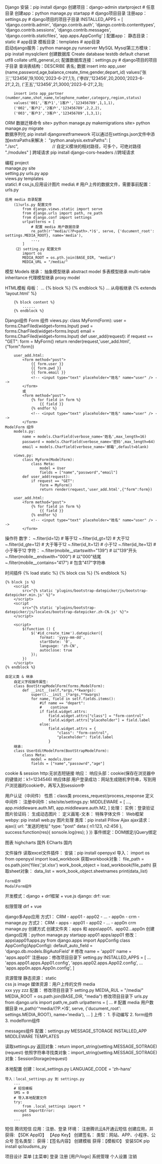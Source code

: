 
Django
    安装：pip install django
    创建项目：django-admin startproject <mysite>    # 任意目录
    创建app：python manage.py startapp <app>        # django项目目录
    注册app：settings.py                            # django项目的项目子目录
        INSTALLED_APPS = [
            'django.contrib.admin',
            'django.contrib.auth',
            'django.contrib.contenttypes',
            'django.contrib.sessions',
            'django.contrib.messages',
            'django.contrib.staticfiles',
            'app.apps.AppConfig'
        ]
    配置app：
        静态目录：static        # app目录
        模板目录：templates     # app目录    
    启动django服务：python manage.py runserver 
MySQL
    Mysql第三方模块：pip install mysqlclient
    创建数据库
        Create database testdb default charset utf8 collate utf8_general_ci;
    配置数据库连接：settings.py                # django项目的项目子目录
    查询表结构：DESCRIBE 表名;
    数据
        insert into app_user (name,password,age,balance,create_time,gender,depart_id) 
        values('张三','123456',19,1000,'2023-6-21',1,1),
        ('李四','123456',20,2000,'2023-6-21',2,2),
        ('王五','123456',21,3000,'2023-6-21',2,3);

        insert into app_partner (number,name,shot_name,telephone_number,category,region,status)
        values('001','客户1','1客户','123456789',1,1,1),
        ('002','客户2','2客户','123456789',2,2,2),
        ('003','客户3','3客户','123456789',1,3,1);

ORM
    数据迁移命令
        site> python manage.py makemigrations
        site> python manage.py migrate  
数据序列化
    pip install djangorestframework 
    可以通过在settings.json文件中添加extraPaths来解决：
        "python.analysis.extraPaths": [
            "./src",　　　　　　　　// 自定义模块的相对路径，可多个，可绝对路径　　
            "./modules"
        ]
跨域请求
    pip install django-cors-headers          //跨域请求

编程
    project\
        manage.py
        site\
            setting.py
            urls.py
        app\
            views.py
            templates\
            static\     # css,js,应用设计图片
        media\      # 用户上传的数据文件，需要事前配置：urls.py 

    启用 media 目录配置
        (1)urls.py 配置文件
            from django.views.static import serve
            from django.urls import path, re_path
            from django.conf import settings
            urlpatterns = [
                # 配置 media 用户数据目录
                re_path(r'^media/(?P<path>.*)$', serve, {'ducument_root': settings.MEDIA_ROOT}, name='media'),
                ...,
            ]
        （2）setting.py 配置文件
            import os
            MEDIA_ROOT = os.pth.join(BASE_DIR, "media")
            MEDIA_URL = "/media/"

模型 Models
    继承：
        抽象模型继承 abstract model
        多表模型继承 multi-table inheritance
        代理模型继承 proxy model

HTML模板
    母板：
        ...
        {% block <content> %}
        {% endblock %}
        ...
    从母板继承
        {% extends 'layout.html' %}

        {% block content %}
            ......
        {% endblock %}

Django组件
    Form 组件
        views.py:
            class MyForm(Form):
                user = forms.CharFiled(widget=forms.Input)
                pwd = forms.CharFiled(widget=forms.Input)
                email = forms.CharFiled(widget=forms.Input)
            def user_add(request):
                if request == "GET":
                    form = MyForm()
                    return render(request,'user_add.html',{"form":form})

        user_add.html:
            <form method="post">
                {{ form.user }}
                {{ form.pwd }}
                {{ form.email }}
                <!-- <input type="text" placeholder="姓名" name="user" /> -->
            </form>
            或
            <form method="post">
                {% for field in form %}
                    {{ field }}
                {% endfor %}
                <!-- <input type="text" placeholder="姓名" name="user" /> -->
            </form>
    ModelForm 组件
        models.py:
            name = models.CharField(verbose_name='姓名',max_length=16)
            password = models.CharField(verbose_name='密码',max_length=64)
            email = models.CharField(verbose_name='邮箱',default=blank)

        views.py:
            class MyForm(ModelForm):
                class Meta:
                    model = User
                    fields = ["name","password","email"]
            def user_add(request):
                if request == "GET":
                    form = MyForm()
                    return render(request,'user_add.html',{"form":form})

        user_add.html:
            <form method="post">
                {% for field in form %}
                    {{ field }}
                {% endfor %}
                <!-- <input type="text" placeholder="姓名" name="user" /> -->
            </form>
操作符
    数字：
        ~.filter(id=12)     # 等于12
        ~.filter(id_gt=12)  # 大于12
        ~.filter(id_gte=12) # 大于等于12
        ~.filter(id_lt=12)  # 小于12
        ~.filter(id_lte=12) # 小于等于12
    字符：
        ~.filter(mobile__startswith="139")      # 以"139"开头
        ~.filter(mobile__endswith="000")        # 以"000"结尾
        ~.filter(mobile__contains="417")        # 包含"417"字符串

时间插件
    {% load static %}
    {% block css %}
        <link rel="stylesheet" 
            href="{% static 'plugins/bootstrap-datepicker/css/bootstrap-datepicker.min.css' %}">
    {% endblock %}

    {% block js %}
        <script 
            src="{% static 'plugins/bootstrap-datepicker/js/bootstrap-datepicker.min.js' %}">
        </script>
        <script 
            src="{% static 'plugins/bootstrap-datepicker/js/locales/bootstrap-datepicker.zh-CN.js' %}">
        </script>

        <script>
            $(function () {
                $('#id_create_time').datepicker({
                    format: 'yyyy-mm-dd',
                    startDate: '0',
                    language: 'zh-CN',
                    autoclose: true
                });
            })
        </script>
    {% endblock %}

    自定义类 & 继承
        自定义字段插件属性:
        class BootStrapModelForm(forms.ModelForm):
            def __init__(self,*args,**kwargs):
                super().__init__(*args,**kwargs)
                for name, field in self.fields.items():
                    #if name == "depart":
                    #    continue
                    if field.widget.attrs:
                        field.widget.attrs["class"] = "form-control"
                        field.widget.attrs["placeholder"] = field.label
                    else:
                        field.widget.attrs = {
                            "class": "form-control", 
                            "placeholder": field.label
                        }
        继承:
        class UserEditModelForm(BootStrapModelForm):
            class Meta:
                model = models.User
                fields = ["name","passowrd","age"]

cookie & session
    http:无状态短链接
    响应：
        响应头部：cookie(保存在浏览器中的键值对：k1=1234546)
        响应体部
    用户登录成功：网站生成随机字符串，写到用户浏览器的cookie中，再写入到session中

用户认证（中间件）
    性质：class类 process_request/process_response
    定义中间件：
    注册中间件：site/site/settings.py:
        MIDDLEWARE = [
            ...,
            app.middleware.auth.M1,
            app.middleware.auth.M2,
        ]
    处理：
    实例：登录验证
    图片验证码：
        生成动态图片：
        定义画笔-文本：
        特殊字体文件：
Web框架
    webpy: pip install web.py
图片处理
    类库：pip install Pillow
Ajax
    ajax请求：
        ajax({
            url: "发送的地址"
            type: "post"
            data:{
                n1:123,
                n2:456
            },
            success:function(res){
                sonsole.log(res);
            }
        })
    事件绑定：DOM绑定/jQuery绑定

图表
    highcharts  国外
    ECharts     国内


文件操作
    读取excel文件插件：
        安装：pip install openpyxl
        导入：
            import os
            from openpyxl import load_workbook
        获取workbook对象：
            file_path = os.path.join('files','pl.xlsx')
            work_book_object = load_workbook(file_path)
        获取sheet对象：
            data_list = work_book_object.sheetnames
            print(data_list)

    Form组件
    ModalForm组件

开发模式：django + drf框架 + vue.js
    django:
    drf:
    vue:

权限管理 drf + vue 

django多App应用
    方式1：
        CRM
            - app01
            - app02
            - ...
            - app0n
            - crm
            - manage.py
    方式2：
        CRM
            - apps
                - app01
                - app02
                - ...
                - app0n
            crm
            manage.py
        创建方式
            创建文件夹：apps 和 apps\app01、app02...app0n
            创建django应用：python manage.py startapp app01 apps/app01
            修改：apps\app01\apps.py
                from django.apps import AppConfig
                class AppConfig(AppConfig):
                    default_auto_field = 'django.db.models.BigAutoField'
                    # 修改  name = 'app01'
                    name = 'apps.app01'
            注册app：修改项目目录下 setting.py
                INSTALLED_APPS = [
                    ...
                    'apps.app01.apps.App01.config',
                    'apps.app02.apps.App02.config',
                    ...
                    'apps.app0n.apps.App0n.config',
                ]

资源管理
    静态资源：
        static\
            css
            js
            image
    媒体资源：用户上传的文件
        media\
            xxx
            yyy
            zzz
        配置：
            修改项目目录下 setting.py
                MEDIA_RUL = "/media/"
                MEDIA_ROOT = os.path.join(BASE_DIR, "media") 
            修改项目目录下 urls.py
                from django.urls import path,re_path
                urlpatterns = [
                    ...
                    # 配置 media 用户数据目录
                    re_path(r'^media/(?P<path>.*)$', serve, {'ducument_root': settings.MEDIA_ROOT}, name='media'),
                    ...
                ]
        上传：
            1. 手动编写
            2. form组件
            3. modelform组件

messages组件
    配置：settings.py 
        MESSAGE_STORAGE
        INSTALLED_APP
        MIDDLEWARE
        TEMPLATES

读取settings.py
    返回对象：return import_string(setting.MESSAGE_SOTRAGE)(request)
    依照字符串寻找类对象：import_string(setting.MESSAGE_SOTRAGE)
    对象：SessionStorage(request)

本地配置
    创建：local_settings.py
        LANGUAGE_CODE = 'zh-hans'

    导入：local_settings.py 到 settings.py
        ...
        # 短信模板
        SMS = 0
        # 导入本地配置文件
        try:
            from .local_settings import *
        except ImportError:
            pass
        ...
短信 腾讯短信
    应用：注册、登录
    环境：
        注册腾讯云&开通云短信
        创建应用，并获得:
            【SDK AppID】
            【App Key】
        创建签名：
            类型：网站、APP、小程序、公众号
            签名类型：
            获得：【签名内容】
        创建模板
            获得：【模板ID】
    安装SDK
        pip install qcloudsms_py

项目设计
    菜单
        [主菜单]
        登录
        注册
        [用户/logo]
            系统管理
            个人设置
            注销

